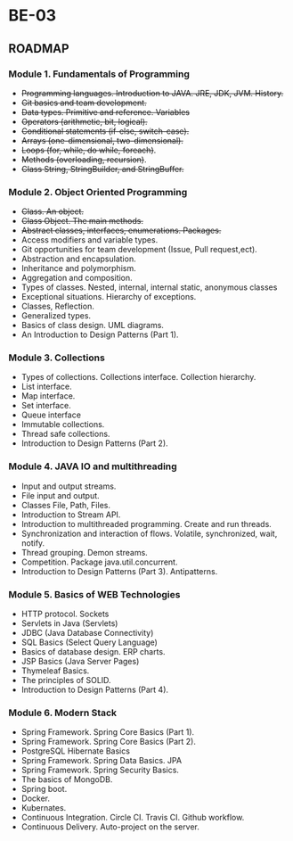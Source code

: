 # BE-03

## ROADMAP
### Module 1. Fundamentals of Programming
- ~~Programming languages. Introduction to JAVA. JRE, JDK, JVM. History.~~
- ~~Git basics and team development.~~
- ~~Data types. Primitive and reference. Variables~~
- ~~Operators (arithmetic, bit, logical).~~
- ~~Conditional statements (if-else, switch-case).~~
- ~~Arrays (one-dimensional, two-dimensional).~~
- ~~Loops (for, while, do while, foreach)~~.
- ~~Methods (overloading, recursion)~~.
- ~~Class String, StringBuilder, and StringBuffer.~~

### Module 2. Object Oriented Programming
- ~~Class. An object.~~
- ~~Class Object. The main methods.~~
- ~~Abstract classes, interfaces, enumerations. Packages.~~
- Access modifiers and variable types.
- Git opportunities for team development (Issue, Pull request,ect).
- Abstraction and encapsulation.
- Inheritance and polymorphism.
- Aggregation and composition.
- Types of classes. Nested, internal, internal static, anonymous classes
- Exceptional situations. Hierarchy of exceptions.
- Classes, Reflection.
- Generalized types.
- Basics of class design. UML diagrams.
- An Introduction to Design Patterns (Part 1).

### Module 3. Collections
- Types of collections. Collections interface. Collection hierarchy.
- List interface.
- Map interface.
- Set interface.
- Queue interface
- Immutable collections.
- Thread safe collections.
- Introduction to Design Patterns (Part 2).

### Module 4. JAVA IO and multithreading
- Input and output streams.
- File input and output.
- Classes File, Path, Files.
- Introduction to Stream API.
- Introduction to multithreaded programming. Create and run threads.
- Synchronization and interaction of flows. Volatile, synchronized, wait, notify.
- Thread grouping. Demon streams.
- Competition. Package java.util.concurrent.
- Introduction to Design Patterns (Part 3). Antipatterns.

### Module 5. Basics of WEB Technologies
- HTTP protocol. Sockets
- Servlets in Java (Servlets)
- JDBC (Java Database Connectivity)
- SQL Basics (Select Query Language)
- Basics of database design. ERP charts.
- JSP Basics (Java Server Pages)
- Thymeleaf Basics.
- The principles of SOLID.
- Introduction to Design Patterns (Part 4).

### Module 6. Modern Stack
- Spring Framework. Spring Core Basics (Part 1).
- Spring Framework. Spring Core Basics (Part 2).
- PostgreSQL Hibernate Basics
- Spring Framework. Spring Data Basics. JPA
- Spring Framework. Spring Security Basics.
- The basics of MongoDB.
- Spring boot.
- Docker.
- Kubernates.
- Continuous Integration. Circle CI. Travis CI. Github workflow.
- Continuous Delivery. Auto-project on the server.
